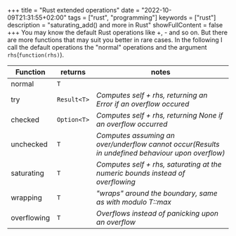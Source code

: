 +++
title = "Rust extended operations"
date = "2022-10-09T21:31:55+02:00"
tags = ["rust", "programming"]
keywords = ["rust"]
description = "saturating_add() and more in Rust"
showFullContent = false
+++
You may know the default Rust operations like +, - and so on. But there are more functions that
may suit you better in rare cases.
In the following I call the default operations the "normal" operations and the argument `rhs`(`function(rhs)`).

| Function    | returns     | notes                                                                                            |
|-------------|-------------|--------------------------------------------------------------------------------------------------|
| normal      | `T`         |                                                                                                  |
| try         | `Result<T>` | *Computes self + rhs, returning an Error if an overflow occured*                                 |
| checked     | `Option<T>` | *Computes self + rhs, returning None if an overflow occurred*                                    |
| unchecked   | `T`         | *Computes assuming an over/underflow cannot occur(Results in undefined behaviour upon overflow)* |
| saturating  | `T`         | *Computes self + rhs, saturating at the numeric bounds instead of overflowing*                   |
| wrapping    | `T`         | *"wraps" around the boundary, same as with modulo T::max*                                        |
| overflowing | `T`         | *Overflows instead of panicking upon an overflow*                                                |